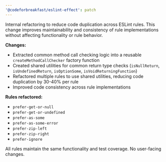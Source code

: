 ```yaml
---
'@codeforbreakfast/eslint-effect': patch
---
```


Internal refactoring to reduce code duplication across ESLint rules. This change improves maintainability and consistency of rule implementations without affecting functionality or rule behavior.

**Changes:**

- Extracted common method call checking logic into a reusable `createMethodCallChecker` factory function
- Created shared utilities for common return type checks (`isNullReturn`, `isUndefinedReturn`, `isOptionSome`, `isVoidReturningFunction`)
- Refactored multiple rules to use shared utilities, reducing code duplication by 30-40% per rule
- Improved code consistency across rule implementations

**Rules refactored:**

- `prefer-get-or-null`
- `prefer-get-or-undefined`
- `prefer-as-some`
- `prefer-as-some-error`
- `prefer-zip-left`
- `prefer-zip-right`
- `prefer-ignore`

All rules maintain the same functionality and test coverage. No user-facing changes.
